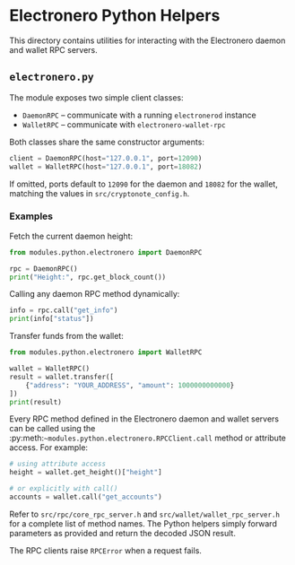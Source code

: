 # Electronero Python Helpers

This directory contains utilities for interacting with the Electronero daemon and wallet RPC servers.

## `electronero.py`

The module exposes two simple client classes:

* `DaemonRPC` – communicate with a running `electronerod` instance
* `WalletRPC` – communicate with `electronero-wallet-rpc`

Both classes share the same constructor arguments:

```python
client = DaemonRPC(host="127.0.0.1", port=12090)
wallet = WalletRPC(host="127.0.0.1", port=18082)
```
If omitted, ports default to `12090` for the daemon and `18082` for the wallet,
matching the values in `src/cryptonote_config.h`.

### Examples

Fetch the current daemon height:

```python
from modules.python.electronero import DaemonRPC

rpc = DaemonRPC()
print("Height:", rpc.get_block_count())
```

Calling any daemon RPC method dynamically:

```python
info = rpc.call("get_info")
print(info["status"])
```

Transfer funds from the wallet:

```python
from modules.python.electronero import WalletRPC

wallet = WalletRPC()
result = wallet.transfer([
    {"address": "YOUR_ADDRESS", "amount": 1000000000000}
])
print(result)
```

Every RPC method defined in the Electronero daemon and wallet servers can be
called using the :py:meth:`~modules.python.electronero.RPCClient.call` method or
attribute access. For example:

```python
# using attribute access
height = wallet.get_height()["height"]

# or explicitly with call()
accounts = wallet.call("get_accounts")
```

Refer to `src/rpc/core_rpc_server.h` and `src/wallet/wallet_rpc_server.h` for a
complete list of method names. The Python helpers simply forward parameters as
provided and return the decoded JSON result.

The RPC clients raise `RPCError` when a request fails.
